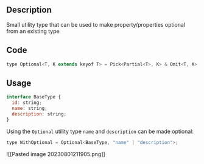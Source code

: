 ## Description

Small utility type that can be used to make property/properties optional from an existing type
## Code

```javascript
type Optional<T, K extends keyof T> = Pick<Partial<T>, K> & Omit<T, K>;
```

## Usage

```javascript
interface BaseType {
  id: string;
  name: string;
  description: string;
}
```

Using the `Optional` utility type `name` and `description` can be made optional:

```javascript
type WithOptional = Optional<BaseType, "name" | "description">;
```

![[Pasted image 20230801211905.png]]